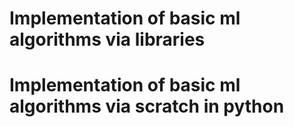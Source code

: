 # Implementation of basic ml algorithms via libraries

# Implementation of basic ml algorithms via scratch in python
